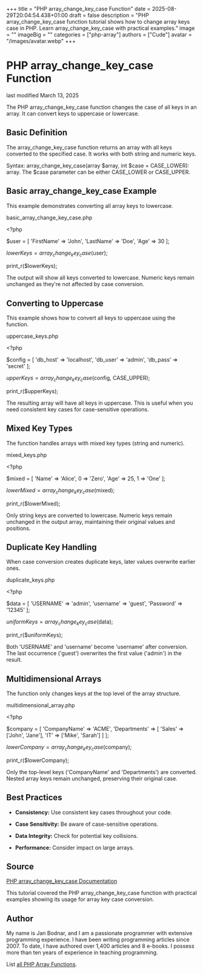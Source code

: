 +++
title = "PHP array_change_key_case Function"
date = 2025-08-29T20:04:54.438+01:00
draft = false
description = "PHP array_change_key_case function tutorial shows how to change array keys case in PHP. Learn array_change_key_case with practical examples."
image = ""
imageBig = ""
categories = ["php-array"]
authors = ["Cude"]
avatar = "/images/avatar.webp"
+++

# PHP array_change_key_case Function

last modified March 13, 2025

The PHP array_change_key_case function changes the case of all
keys in an array. It can convert keys to uppercase or lowercase.

## Basic Definition

The array_change_key_case function returns an array with all
keys converted to the specified case. It works with both string and numeric
keys.

Syntax: array_change_key_case(array $array, int $case = CASE_LOWER): array.
The $case parameter can be either CASE_LOWER or
CASE_UPPER.

## Basic array_change_key_case Example

This example demonstrates converting all array keys to lowercase.

basic_array_change_key_case.php
  

&lt;?php

$user = [
    'FirstName' =&gt; 'John',
    'LastName' =&gt; 'Doe',
    'Age' =&gt; 30
];

$lowerKeys = array_change_key_case($user);

print_r($lowerKeys);

The output will show all keys converted to lowercase. Numeric keys remain
unchanged as they're not affected by case conversion.

## Converting to Uppercase

This example shows how to convert all keys to uppercase using the function.

uppercase_keys.php
  

&lt;?php

$config = [
    'db_host' =&gt; 'localhost',
    'db_user' =&gt; 'admin',
    'db_pass' =&gt; 'secret'
];

$upperKeys = array_change_key_case($config, CASE_UPPER);

print_r($upperKeys);

The resulting array will have all keys in uppercase. This is useful when
you need consistent key cases for case-sensitive operations.

## Mixed Key Types

The function handles arrays with mixed key types (string and numeric).

mixed_keys.php
  

&lt;?php

$mixed = [
    'Name' =&gt; 'Alice',
    0 =&gt; 'Zero',
    'Age' =&gt; 25,
    1 =&gt; 'One'
];

$lowerMixed = array_change_key_case($mixed);

print_r($lowerMixed);

Only string keys are converted to lowercase. Numeric keys remain unchanged
in the output array, maintaining their original values and positions.

## Duplicate Key Handling

When case conversion creates duplicate keys, later values overwrite earlier
ones.

duplicate_keys.php
  

&lt;?php

$data = [
    'USERNAME' =&gt; 'admin',
    'username' =&gt; 'guest',
    'Password' =&gt; '12345'
];

$uniformKeys = array_change_key_case($data);

print_r($uniformKeys);

Both 'USERNAME' and 'username' become 'username' after conversion. The last
occurrence ('guest') overwrites the first value ('admin') in the result.

## Multidimensional Arrays

The function only changes keys at the top level of the array structure.

multidimensional_array.php
  

&lt;?php

$company = [
    'CompanyName' =&gt; 'ACME',
    'Departments' =&gt; [
        'Sales' =&gt; ['John', 'Jane'],
        'IT' =&gt; ['Mike', 'Sarah']
    ]
];

$lowerCompany = array_change_key_case($company);

print_r($lowerCompany);

Only the top-level keys ('CompanyName' and 'Departments') are converted.
Nested array keys remain unchanged, preserving their original case.

## Best Practices

- **Consistency:** Use consistent key cases throughout your code.

- **Case Sensitivity:** Be aware of case-sensitive operations.

- **Data Integrity:** Check for potential key collisions.

- **Performance:** Consider impact on large arrays.

## Source

[PHP array_change_key_case Documentation](https://www.php.net/manual/en/function.array-change-key-case.php)

This tutorial covered the PHP array_change_key_case function with
practical examples showing its usage for array key case conversion.

## Author

My name is Jan Bodnar, and I am a passionate programmer with extensive
programming experience. I have been writing programming articles since 2007.
To date, I have authored over 1,400 articles and 8 e-books. I possess more
than ten years of experience in teaching programming.

List [all PHP Array Functions](/php/#php-array).